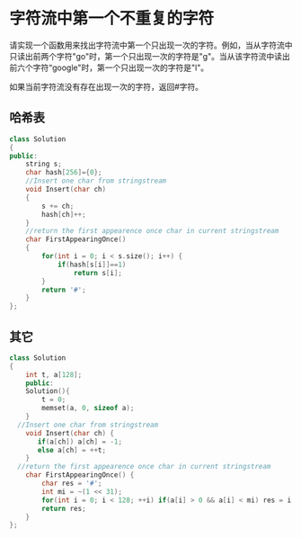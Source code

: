 # 字符流中第一个不重复的字符

请实现一个函数用来找出字符流中第一个只出现一次的字符。例如，当从字符流中只读出前两个字符"go"时，第一个只出现一次的字符是"g"。当从该字符流中读出前六个字符“google"时，第一个只出现一次的字符是"l"。

如果当前字符流没有存在出现一次的字符，返回#字符。

## 哈希表

```cpp
class Solution
{
public:
    string s;
    char hash[256]={0};
    //Insert one char from stringstream
    void Insert(char ch)
    {
        s += ch;
        hash[ch]++;
    }
    //return the first appearence once char in current stringstream
    char FirstAppearingOnce()
    {
        for(int i = 0; i < s.size(); i++) {
            if(hash[s[i]]==1)
                return s[i];
        }
        return '#';
    }
};
```


## 其它

```cpp
class Solution
{
    int t, a[128];
    public:
    Solution(){
        t = 0;
        memset(a, 0, sizeof a);
    }
  //Insert one char from stringstream
    void Insert(char ch) {
       if(a[ch]) a[ch] = -1;
       else a[ch] = ++t;
    }
  //return the first appearence once char in current stringstream
    char FirstAppearingOnce() {
        char res = '#';
        int mi = ~(1 << 31);
        for(int i = 0; i < 128; ++i) if(a[i] > 0 && a[i] < mi) res = i, mi = a[i];
        return res;
    }
};
```
